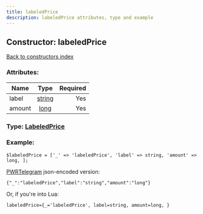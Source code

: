 ```yaml
---
title: labeledPrice
description: labeledPrice attributes, type and example
---
```

## Constructor: labeledPrice  
[Back to constructors index](index.md)



### Attributes:

| Name     |    Type       | Required |
|----------|:-------------:|---------:|
|label|[string](../types/string.md) | Yes|
|amount|[long](../types/long.md) | Yes|



### Type: [LabeledPrice](../types/LabeledPrice.md)


### Example:

```
$labeledPrice = ['_' => 'labeledPrice', 'label' => string, 'amount' => long, ];
```  

[PWRTelegram](https://pwrtelegram.xyz) json-encoded version:

```
{"_":"labeledPrice","label":"string","amount":"long"}
```


Or, if you're into Lua:  


```
labeledPrice={_='labeledPrice', label=string, amount=long, }

```


